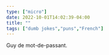 ```yaml
---
type: ["micro"]
date: 2022-10-01T14:02:39-04:00
title: ""
tags: ["dumb jokes","puns","French"]
---
```

Guy de mot-de-passant.
